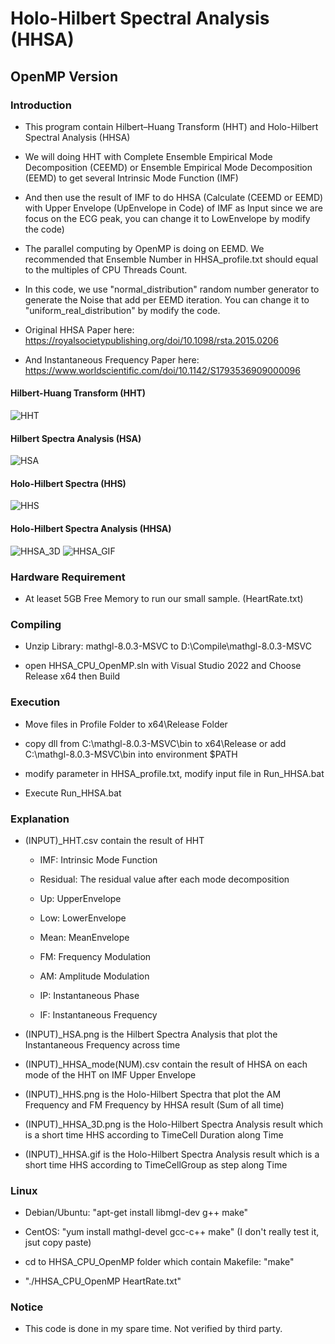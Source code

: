 # Holo-Hilbert Spectral Analysis (HHSA)
## OpenMP Version
### Introduction
- This program contain Hilbert–Huang Transform (HHT) and Holo-Hilbert Spectral Analysis (HHSA)

- We will doing HHT with Complete Ensemble Empirical Mode Decomposition (CEEMD) or Ensemble Empirical Mode Decomposition (EEMD) to get several Intrinsic Mode Function (IMF)

- And then use the result of IMF to do HHSA (Calculate (CEEMD or EEMD) with Upper Envelope (UpEnvelope in Code) of IMF as Input since we are focus on the ECG peak, you can change it to LowEnvelope by modify the code)

- The parallel computing by OpenMP is doing on EEMD. We recommended that Ensemble Number in HHSA_profile.txt should equal to the multiples of CPU Threads Count.

- In this code, we use "normal_distribution" random number generator to generate the Noise that add per EEMD iteration. You can change it to "uniform_real_distribution" by modify the code.

- Original HHSA Paper here: https://royalsocietypublishing.org/doi/10.1098/rsta.2015.0206

- And Instantaneous Frequency Paper here: https://www.worldscientific.com/doi/10.1142/S1793536909000096

#### Hilbert-Huang Transform (HHT)
![HHT](HeartRate.txt_HHT.png)
#### Hilbert Spectra Analysis (HSA)
![HSA](HeartRate.txt_HSA.png)
#### Holo-Hilbert Spectra (HHS)
![HHS](HeartRate.txt_HHS.png)
#### Holo-Hilbert Spectra Analysis (HHSA)
![HHSA_3D](HeartRate.txt_HHSA_3D.png)
![HHSA_GIF](HeartRate.txt_HHSA.gif)

### Hardware Requirement
- At leaset 5GB Free Memory to run our small sample. (HeartRate.txt)

### Compiling
- Unzip Library: mathgl-8.0.3-MSVC to D:\Compile\mathgl-8.0.3-MSVC

- open HHSA_CPU_OpenMP.sln with Visual Studio 2022 and Choose Release x64 then Build

### Execution
- Move files in Profile Folder to x64\Release Folder

- copy dll from C:\mathgl-8.0.3-MSVC\bin to x64\Release or add C:\mathgl-8.0.3-MSVC\bin into environment $PATH

- modify parameter in HHSA_profile.txt, modify input file in Run_HHSA.bat

- Execute Run_HHSA.bat

### Explanation
- (INPUT)_HHT.csv	contain the result of HHT

  + IMF: Intrinsic Mode Function

  + Residual: The residual value after each mode decomposition

  + Up: UpperEnvelope

  + Low: LowerEnvelope

  + Mean: MeanEnvelope

  + FM: Frequency Modulation

  + AM: Amplitude Modulation

  + IP: Instantaneous Phase

  + IF: Instantaneous Frequency

- (INPUT)_HSA.png is the Hilbert Spectra Analysis that plot the Instantaneous Frequency across time

- (INPUT)_HHSA_mode(NUM).csv contain the result of HHSA on each mode of the HHT on IMF Upper Envelope

- (INPUT)_HHS.png is the Holo-Hilbert Spectra that plot the AM Frequency and FM Frequency by HHSA result (Sum of all time)

- (INPUT)_HHSA_3D.png is the Holo-Hilbert Spectra Analysis result which is a short time HHS according to TimeCell Duration along Time

- (INPUT)_HHSA.gif is the Holo-Hilbert Spectra Analysis result which is a short time HHS according to TimeCellGroup as step along Time

### Linux
- Debian/Ubuntu: "apt-get install libmgl-dev g++ make"

- CentOS: "yum install mathgl-devel gcc-c++ make" (I don't really test it, jsut copy paste)

- cd to HHSA_CPU_OpenMP folder which contain Makefile: "make"

- "./HHSA_CPU_OpenMP HeartRate.txt"


### Notice
- This code is done in my spare time. Not verified by third party.
